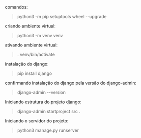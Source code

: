 comandos:

> python3 -m pip setuptools wheel --upgrade

criando ambiente virtual:
> python3 -m venv venv

ativando ambiente virtual:
> . venv/bin/activate

instalação do django:
> pip install django

confirmando instalação do django pela versão do django-admin:
> django-admin --version

Iniciando estrutura do projeto django:
> django-admin startproject src .

Iniciando o servidor do projeto:
> python3 manage.py runserver